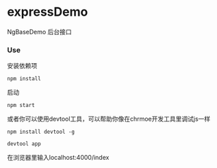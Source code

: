 # expressDemo

NgBaseDemo 后台接口

### Use

安装依赖项
```
npm install 
```
启动
```
npm start 
```

或者你可以使用devtool工具，可以帮助你像在chrmoe开发工具里调试js一样

```
npm install devtool -g
```

```
devtool app
```
在浏览器里输入localhost:4000/index